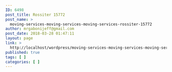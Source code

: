 ```yaml
---
ID: 6498
post_title: Rossiter 15772
post_name: >
  moving-services-moving-services-moving-services-rossiter-15772
author: mrgabonijeff@gmail.com
post_date: 2018-03-28 01:47:11
layout: page
link: >
  http://localhost/wordpress/moving-services-moving-services-moving-services-rossiter-15772/
published: true
tags: [ ]
categories: [ ]
---
```


